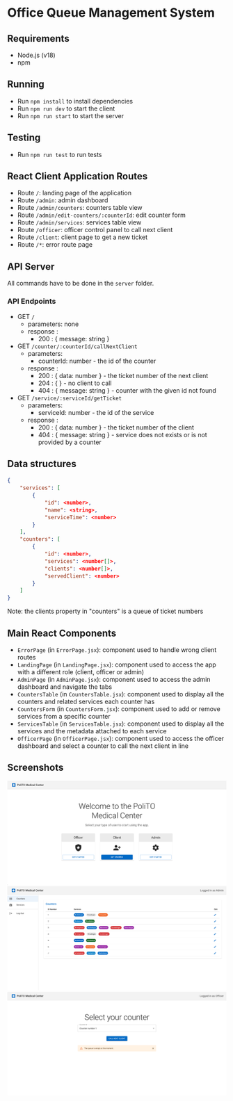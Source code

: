 # Office Queue Management System

## Requirements

- Node.js (v18)
- npm

## Running

- Run `npm install` to install dependencies
- Run `npm run dev` to start the client
- Run `npm run start` to start the server

## Testing

- Run `npm run test` to run tests

## React Client Application Routes

- Route `/`: landing page of the application
- Route `/admin`: admin dashboard
- Route `/admin/counters`: counters table view
- Route `/admin/edit-counters/:counterId`: edit counter form
- Route `/admin/services`: services table view
- Route `/officer`: officer control panel to call next client
- Route `/client`: client page to get a new ticket
- Route `/*`: error route page

## API Server

All commands have to be done in the `server` folder.

### API Endpoints

- GET `/`
  - parameters: none
  - response :
    - 200 : { message: string }
- GET `/counter/:counterId/callNextClient`
  - parameters:
    - counterId: number - the id of the counter
  - response :
    - 200 : { data: number } - the ticket number of the next client
    - 204 : { } - no client to call
    - 404 : { message: string } - counter with the given id not found
- GET `/service/:serviceId/getTicket`
  - parameters:
    - serviceId: number - the id of the service
  - response :
    - 200 : { data: number } - the ticket number of the client
    - 404 : { message: string } - service does not exists or is not provided by a counter

## Data structures

```json
{
    "services": [
        {
            "id": <number>,
            "name": <string>,
            "serviceTime": <number>
        }
    ],
    "counters": [
        {
            "id": <number>,
            "services": <number[]>,
            "clients": <number[]>,
            "servedClient": <number>
        }
    ]
}
```

Note: the clients property in "counters" is a queue of ticket numbers

## Main React Components

- `ErrorPage` (in `ErrorPage.jsx`): component used to handle wrong client routes
- `LandingPage` (in `LandingPage.jsx`): component used to access the app with a different role (client, officer or admin)
- `AdminPage` (in `AdminPage.jsx`): component used to access the admin dashboard and navigate the tabs
- `CountersTable` (in `CountersTable.jsx`): component used to display all the counters and related services each counter has
- `CountersForm` (in `CountersForm.jsx`): component used to add or remove services from a specific counter
- `ServicesTable` (in `ServicesTable.jsx`): component used to display all the services and the metadata attached to each service
- `OfficerPage` (in `OfficerPage.jsx`): component used to access the officer dashboard and select a counter to call the next client in line

## Screenshots

![Landing Page](img/landing-page.png)
![Admin Counters](img/admin-dashboard-counters.png)
![Officer Dashboard](img/officer-dashboard.png)
